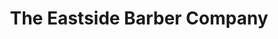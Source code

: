 ---
title: "The Eastside Barber Company"
url: /olympia/the-eastside-barber-company/
shop: hairdresser
---